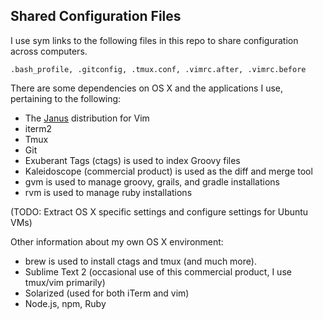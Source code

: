 ## Shared Configuration Files

I use sym links to the following files in this repo to share configuration across computers. 

```
.bash_profile, .gitconfig, .tmux.conf, .vimrc.after, .vimrc.before
```

There are some dependencies on OS X and the applications I use, pertaining to the following:

* The [Janus](https://github.com/carlhuda/janus) distribution for Vim 
* iterm2
* Tmux
* Git
* Exuberant Tags (ctags) is used to index Groovy files
* Kaleidoscope (commercial product) is used as the diff and merge tool
* gvm is used to manage groovy, grails, and gradle installations
* rvm is used to manage ruby installations

(TODO:  Extract OS X specific settings and configure settings for Ubuntu VMs)

Other information about my own OS X environment: 

* brew is used to install ctags and tmux (and much more). 
* Sublime Text 2 (occasional use of this commercial product, I use tmux/vim primarily)
* Solarized (used for both iTerm and vim)
* Node.js, npm, Ruby  


